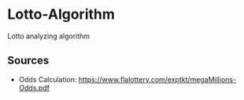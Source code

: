 # Lotto-Algorithm
Lotto analyzing algorithm

## Sources
- Odds Calculation: https://www.flalottery.com/exptkt/megaMillions-Odds.pdf
